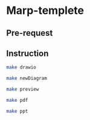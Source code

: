 # Marp-templete





## Pre-request







## Instruction

```bash
make drawio
```


```bash
make newDiagram
```


```bash
make preview
```

```bash
make pdf
```

```bash
make ppt
```
